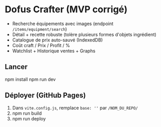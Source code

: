 
# Dofus Crafter (MVP corrigé)

- Recherche équipements avec images (endpoint `/items/equipment/search`)
- Détail + recette robuste (tolère plusieurs formes d'objets ingrédient)
- Catalogue de prix auto-sauvé (IndexedDB)
- Coût craft / Prix / Profit / %
- Watchlist + Historique ventes + Graphs

## Lancer
npm install
npm run dev

## Déployer (GitHub Pages)
1) Dans `vite.config.js`, remplace `base: ''` par `/NOM_DU_REPO/`
2) npm run build
3) npm run deploy
